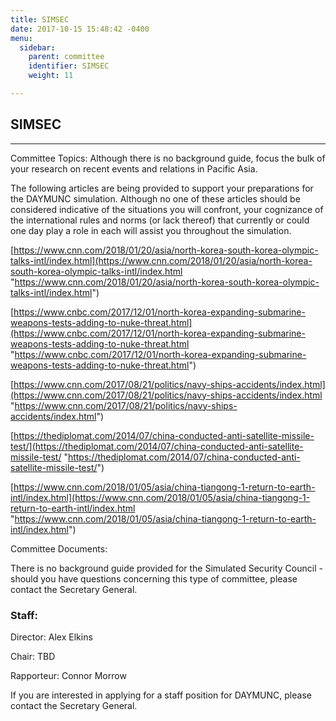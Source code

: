 ```yaml
---
title: SIMSEC
date: 2017-10-15 15:48:42 -0400
menu:
  sidebar:
    parent: committee
    identifier: SIMSEC
    weight: 11

---
```

## SIMSEC

---

Committee Topics: Although there is no background guide, focus the bulk of your research on recent events and relations in Pacific Asia.

The following articles are being provided to support your preparations for the DAYMUNC simulation. Although no one of these articles should be considered indicative of the situations you will confront, your cognizance of the international rules and norms (or lack thereof) that currently or could one day play a role in each will assist you throughout the simulation.

[https://www.cnn.com/2018/01/20/asia/north-korea-south-korea-olympic-talks-intl/index.html](https://www.cnn.com/2018/01/20/asia/north-korea-south-korea-olympic-talks-intl/index.html "https://www.cnn.com/2018/01/20/asia/north-korea-south-korea-olympic-talks-intl/index.html")

[https://www.cnbc.com/2017/12/01/north-korea-expanding-submarine-weapons-tests-adding-to-nuke-threat.html](https://www.cnbc.com/2017/12/01/north-korea-expanding-submarine-weapons-tests-adding-to-nuke-threat.html "https://www.cnbc.com/2017/12/01/north-korea-expanding-submarine-weapons-tests-adding-to-nuke-threat.html")

[https://www.cnn.com/2017/08/21/politics/navy-ships-accidents/index.html](https://www.cnn.com/2017/08/21/politics/navy-ships-accidents/index.html "https://www.cnn.com/2017/08/21/politics/navy-ships-accidents/index.html")

[https://thediplomat.com/2014/07/china-conducted-anti-satellite-missile-test/](https://thediplomat.com/2014/07/china-conducted-anti-satellite-missile-test/ "https://thediplomat.com/2014/07/china-conducted-anti-satellite-missile-test/")

[https://www.cnn.com/2018/01/05/asia/china-tiangong-1-return-to-earth-intl/index.html](https://www.cnn.com/2018/01/05/asia/china-tiangong-1-return-to-earth-intl/index.html "https://www.cnn.com/2018/01/05/asia/china-tiangong-1-return-to-earth-intl/index.html")

Committee Documents:

There is no background guide provided for the Simulated Security Council - should you have questions concerning this type of committee, please contact the Secretary General.

### Staff:

Director: Alex Elkins

Chair: TBD

Rapporteur: Connor Morrow

If you are interested in applying for a staff position for DAYMUNC, please contact the Secretary General.